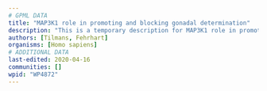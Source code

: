 ```yaml
---
# GPML DATA
title: "MAP3K1 role in promoting and blocking gonadal determination"
description: "This is a temporary description for MAP3K1 role in promoting and blocking gonadal determination"
authors: [Tilmans, Fehrhart]
organisms: [Homo sapiens]
# ADDITIONAL DATA
last-edited: 2020-04-16
communities: []
wpid: "WP4872"
---
```

